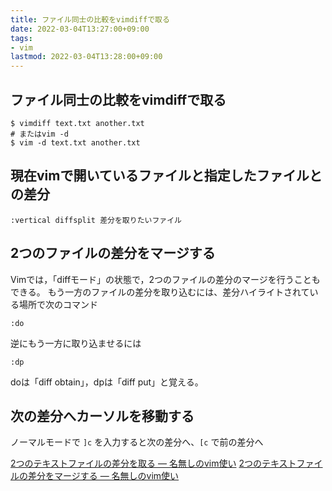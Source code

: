 ```yaml
---
title: ファイル同士の比較をvimdiffで取る
date: 2022-03-04T13:27:00+09:00
tags:
- vim
lastmod: 2022-03-04T13:28:00+09:00
---
```


## ファイル同士の比較をvimdiffで取る

````shell
$ vimdiff text.txt another.txt
# またはvim -d
$ vim -d text.txt another.txt
````

## 現在vimで開いているファイルと指定したファイルとの差分

````vim
:vertical diffsplit 差分を取りたいファイル
````

## 2つのファイルの差分をマージする

Vimでは，「diffモード」の状態で，2つのファイルの差分のマージを行うこともできる。
もう一方のファイルの差分を取り込むには、差分ハイライトされている場所で次のコマンド

````vim
:do
````

逆にもう一方に取り込ませるには

````vim
:dp
````

doは「diff obtain」，dpは「diff put」と覚える。

## 次の差分へカーソルを移動する

ノーマルモードで `]c` を入力すると次の差分へ、`[c` で前の差分へ

[2つのテキストファイルの差分を取る — 名無しのvim使い](http://nanasi.jp/articles/howto/diff/diff_text.html)
[2つのテキストファイルの差分をマージする — 名無しのvim使い](http://nanasi.jp/articles/howto/diff/merge_diff.html)
